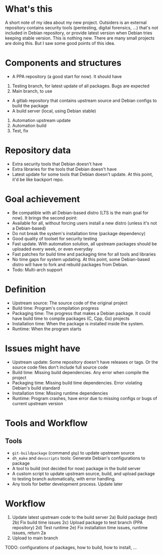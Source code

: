 # What's this
A short note of my idea about my new project. Outsiders is an external repository contains security tools (pentesting, digital forensics, ...) that's not included in Debian repository, or provide latest version when Debian tries keeping stable version. This is nothing new. There are many small projects are doing this. But I saw some good points of this idea.
# Components and structures
- A PPA repository (a good start for now). It should have
1. Testing branch, for latest update of all packages. Bugs are expected
2. Main branch, to use
- A gitlab repository that contains upstream source and Debian configs to build the package
- A build server (local, using Debian stable)
1. Automation upstream update
2. Automation build
3. Test, fix
# Repository data
- Extra security tools that Debian doesn't have
- Extra libraries for the tools that Debian doesn't have
- Latest update for some tools that Debian doesn't update. At this point, it'd be like backport repo.
# Goal achievement
- Be compatible with all Debian-based distro (LTS is the main goal for now). It brings the second point:
- Available for all, without forcing users install a new distro (unless it's not a Debian-based)
- Do not break the system's installation time (package dependency)
- Good quality of toolset for security testing
- Fast update. With automation solution, all upstream packages should be uploaded every week, or even everyday
- Fast patches for build time and packaging time for all tools and libraries
- No time gaps for system updating. At this point, some Debian-based distro will have to fork and rebuild packages from Debian.
- Todo: Multi-arch support
# Definition
- Upstream source: The source code of the original project
- Build time: Program's compilation progress
- Packaging time: The progress that makes a Debian package. It could have build time to compile packages (C, Cpp, Go) projects
- Installation time: When the package is installed inside the system.
- Runtime: When the program starts
# Issues might have
- Upstream update: Some repository doesn't have releases or tags. Or the source code files don't include full source code
- Build time: Missing build dependencies. Any error when compile the project
- Packaging time: Missing build time dependencies. Error violating Debian's build standard
- Installation time: Missing runtime dependencies 
- Runtime: Program crashes, have error due to missing configs or bugs of current upstream version
# Tools and Workflow
## Tools
- `git-buildpackage` (command `gbp`) to update upstream source
- `dh_make` and `devscripts` tools: Generate Debian's configurations to package
- A tool to build (not decided for now) package in the build server
- A custom script to update upstream source, build, and upload package to testing branch automatically, with error handling.
- Any tools for better development process. Update later
# Workflow
1. Update latest upstream code to the build server
2a) Build package (test)
2b) Fix build time issues
2c) Upload package to test branch (PPA repository)
2d) Test runtime
2e) Fix installation time issues, runtime issues, return 2a
3. Upload to main branch

TODO: configurations of packages, how to build, how to install, ...